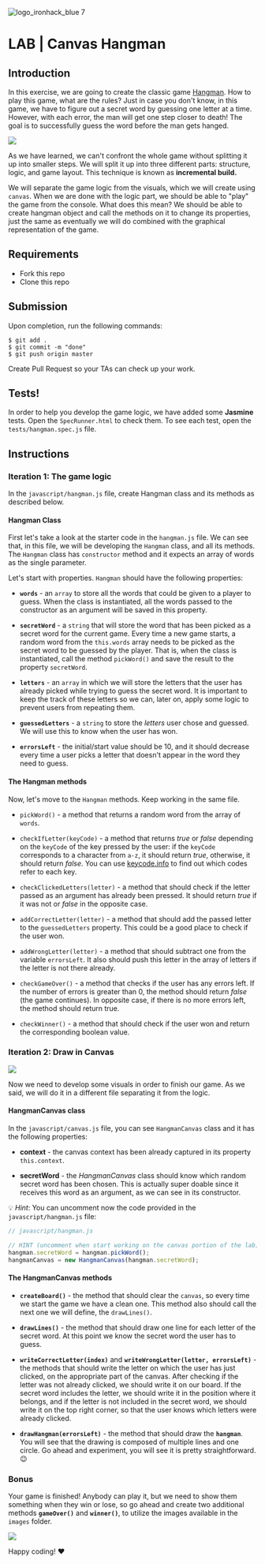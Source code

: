 ![logo_ironhack_blue 7](https://user-images.githubusercontent.com/23629340/40541063-a07a0a8a-601a-11e8-91b5-2f13e4e6b441.png)

# LAB | Canvas Hangman

## Introduction

In this exercise, we are going to create the classic game [Hangman](<https://en.wikipedia.org/wiki/Hangman_(game)>). How to play this game, what are the rules? Just in case you don't know, in this game, we have to figure out a secret word by guessing one letter at a time. However, with each error, the man will get one step closer to death! The goal is to successfully guess the word before the man gets hanged.

![](https://i.imgur.com/wrQrY1T.png)

As we have learned, we can't confront the whole game without splitting it up into smaller steps. We will split it up into three different parts: structure, logic, and game layout. This technique is known as **incremental build.**

We will separate the game logic from the visuals, which we will create using `canvas`. When we are done with the logic part, we should be able to "play" the game from the console. What does this mean? We should be able to create hangman object and call the methods on it to change its properties, just the same as eventually we will do combined with the graphical representation of the game.

## Requirements

- Fork this repo
- Clone this repo

## Submission

Upon completion, run the following commands:

```
$ git add .
$ git commit -m "done"
$ git push origin master
```

Create Pull Request so your TAs can check up your work.

## Tests!

In order to help you develop the game logic, we have added some **Jasmine** tests. Open the `SpecRunner.html` to check them. To see each test, open the `tests/hangman.spec.js` file.

## Instructions

### Iteration 1: The game logic

In the `javascript/hangman.js` file, create Hangman class and its methods as described below.

#### Hangman Class

First let's take a look at the starter code in the `hangman.js` file. We can see that, in this file, we will be developing the `Hangman` class, and all its methods. The `Hangman` class has `constructor` method and it expects an array of words as the single parameter.

Let's start with properties. `Hangman` should have the following properties:

- **`words`** - an `array` to store all the words that could be given to a player to guess. When the class is instantiated, all the words passed to the constructor as an argument will be saved in this property.

- **`secretWord`** - a `string` that will store the word that has been picked as a secret word for the current game. Every time a new game starts, a random word from the `this.words` array needs to be picked as the secret word to be guessed by the player. That is, when the class is instantiated, call the method `pickWord()` and save the result to the property `secretWord`.

- **`letters`** - an `array` in which we will store the letters that the user has already picked while trying to guess the secret word. It is important to keep the track of these letters so we can, later on, apply some logic to prevent users from repeating them.

- **`guessedLetters`** - a `string` to store the _letters_ user chose and guessed. We will use this to know when the user has won.

- **`errorsLeft`** - the initial/start value should be 10, and it should decrease every time a user picks a letter that doesn't appear in the word they need to guess.

#### The Hangman methods

Now, let's move to the `Hangman` methods. Keep working in the same file.

- `pickWord()` - a method that returns a random word from the array of `words`.

- `checkIfLetter(keyCode)` - a method that returns _true_ or _false_ depending on the `keyCode` of the key pressed by the user: if the `keyCode` corresponds to a character from `a-z`, it should return _true_, otherwise, it should return _false_. You can use [keycode.info](https://keycode.info/) to find out which codes refer to each key.

- `checkClickedLetters(letter)` - a method that should check if the letter passed as an argument has already been pressed. It should return _true_ if it was not or _false_ in the opposite case.

- `addCorrectLetter(letter)` - a method that should add the passed letter to the `guessedLetters` property. This could be a good place to check if the user won.

- `addWrongLetter(letter)` - a method that should subtract one from the variable `errorsLeft`. It also should push this letter in the array of letters if the letter is not there already.

- `checkGameOver()` - a method that checks if the user has any errors left. If the number of errors is greater than 0, the method should return _false_ (the game continues). In opposite case, if there is no more errors left, the method should return true.

- `checkWinner()` - a method that should check if the user won and return the corresponding boolean value.

### Iteration 2: Draw in Canvas

![](https://s3-eu-west-1.amazonaws.com/ih-materials/uploads/upload_3e1e1919b29ba77e77cdcec2ed7b92c5.png)

Now we need to develop some visuals in order to finish our game. As we said, we will do it in a different file separating it from the logic.

#### HangmanCanvas class

In the `javascript/canvas.js` file, you can see `HangmanCanvas` class and it has the following properties:

- **context** - the canvas context has been already captured in its property `this.context`.

- **secretWord** - the _HangmanCanvas_ class should know which random secret word has been chosen. This is actually super doable since it receives this word as an argument, as we can see in its constructor.

:bulb: _Hint_: You can uncomment now the code provided in the `javascript/hangman.js` file:

```javascript
// javascript/hangman.js

// HINT (uncomment when start working on the canvas portion of the lab)
hangman.secretWord = hangman.pickWord();
hangmanCanvas = new HangmanCanvas(hangman.secretWord);
```

#### The HangmanCanvas methods

- **`createBoard()`** - the method that should clear the `canvas`, so every time we start the game we have a clean one. This method also should call the next one we will define, the `drawLines()`.

- **`drawLines()`** - the method that should draw one line for each letter of the secret word. At this point we know the secret word the user has to guess.

- **`writeCorrectLetter(index)`** and **`writeWrongLetter(letter, errorsLeft)`** - the methods that should write the letter on which the user has just clicked, on the appropriate part of the canvas. After checking if the letter was not already clicked, we should write it on our board. If the secret word includes the letter, we should write it in the position where it belongs, and if the letter is not included in the secret word, we should write it on the top right corner, so that the user knows which letters were already clicked.

- **`drawHangman(errorsLeft)`** - the method that should draw the **`hangman`**. You will see that the drawing is composed of multiple lines and one circle. Go ahead and experiment, you will see it is pretty straightforward. :wink:

### Bonus

Your game is finished! Anybody can play it, but we need to show them something when they win or lose, so go ahead and create two additional methods **`gameOver()`** and **`winner()`**, to utilize the images available in the `images` folder.

![](https://s3-eu-west-1.amazonaws.com/ih-materials/uploads/upload_1dc0d7772d204da800d078c153c12e47.png)

Happy coding! :heart:
